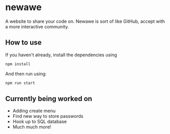 # newawe
A website to share your code on. Newawe is sort of like GitHub, accept with a more interactive community. 

## How to use
If you haven't already, install the dependencies using
```sh
npm install
```
And then run using:
```sh
npm run start
```

## Currently being worked on
 * Adding create menu
 * Find new way to store passwords
 * Hook up to SQL database
 * Much much more!
